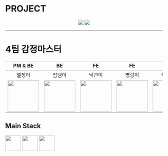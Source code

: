 # PROJECT
  <div align=center>  

  <img src="https://github.com/user-attachments/assets/ace351a5-81bf-4088-b30f-ac4080f8067f">
  <img src="https://github.com/user-attachments/assets/b35ea3dd-3f06-43aa-81bc-1db222c5184e">

  </div>

---
# 4팀 감정마스터
<div align=center>
  
|PM & BE|BE|FE|FE|AI|DESIGN|
|:--:|:--:|:--:|:--:|:--:|:--:|
|열정이|잡념이|낙관이|명랑이|따분이|평온이|
|<a href="https://github.com/X1n9fU"> <img src="https://github.com/user-attachments/assets/e5cb0b03-78fa-405c-9b99-a5c0bdff355d" width=100 height=100> </a> |<a href="https://github.com/gisu1102"> <img src="https://github.com/user-attachments/assets/136a59b4-6fd8-4ba3-a7a0-f95600dd89a1" width=100 height=100> </a>|<a href="https://github.com/yereong"> <img src="https://github.com/user-attachments/assets/6e6f4929-1027-4e5b-9474-f4e8ab54026d" width=100 height=100> </a>|<a href="https://github.com/yy0un9"> <img src="https://github.com/user-attachments/assets/a86af69d-c982-41fd-a82b-d9a05b9f6be9" width=100 height=100> </a>|<a href="https://github.com/Hwan9915"> <img src="https://github.com/user-attachments/assets/5a66bacd-96c1-4f2b-b171-28264c53a470" width=100 height=100> </a>|<a href="https://github.com/yunzena"> <img src="https://github.com/user-attachments/assets/a3978022-0b23-4c52-81b0-3ac996cdd6c6" width=100 height=100> </a>

</div>

## Main Stack
<img src="https://upload.wikimedia.org/wikipedia/commons/7/79/Spring_Boot.svg" width=50 height=50> <img src="https://upload.wikimedia.org/wikipedia/commons/a/a7/React-icon.svg" width=50 height=50> <img src="https://upload.wikimedia.org/wikipedia/commons/9/99/Unofficial_JavaScript_logo_2.svg" width=50 height=50> 
